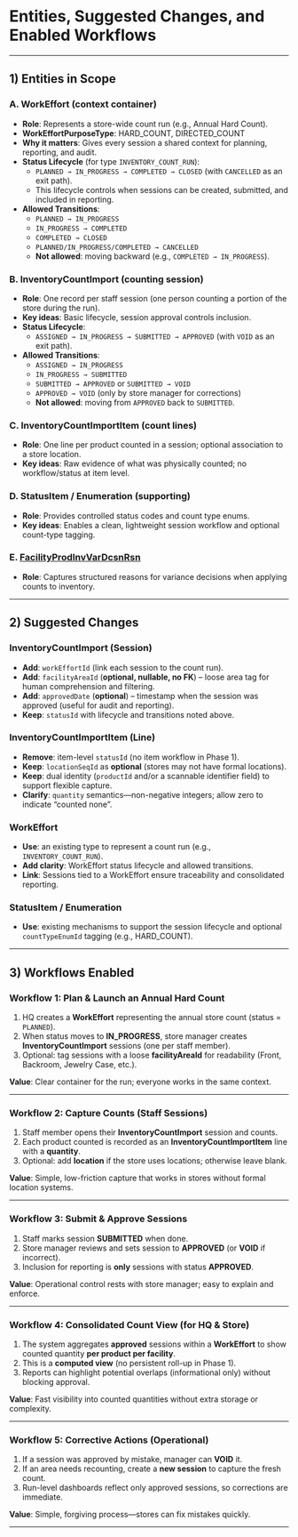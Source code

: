 # Entities, Suggested Changes, and Enabled Workflows

---

## 1) Entities in Scope

### A. WorkEffort (context container)
- **Role**: Represents a store-wide count run (e.g., Annual Hard Count).
- **WorkEffortPurposeType**: HARD_COUNT, DIRECTED_COUNT
- **Why it matters**: Gives every session a shared context for planning, reporting, and audit.
- **Status Lifecycle** (for type `INVENTORY_COUNT_RUN`):
  - `PLANNED → IN_PROGRESS → COMPLETED → CLOSED` (with `CANCELLED` as an exit path).
  - This lifecycle controls when sessions can be created, submitted, and included in reporting.
- **Allowed Transitions**:
  - `PLANNED → IN_PROGRESS`
  - `IN_PROGRESS → COMPLETED`
  - `COMPLETED → CLOSED`
  - `PLANNED/IN_PROGRESS/COMPLETED → CANCELLED`
  - **Not allowed**: moving backward (e.g., `COMPLETED → IN_PROGRESS`).

### B. InventoryCountImport (counting session)
- **Role**: One record per staff session (one person counting a portion of the store during the run).
- **Key ideas**: Basic lifecycle, session approval controls inclusion.
- **Status Lifecycle**:
  - `ASSIGNED → IN_PROGRESS → SUBMITTED → APPROVED` (with `VOID` as an exit path).
- **Allowed Transitions**:
  - `ASSIGNED → IN_PROGRESS`
  - `IN_PROGRESS → SUBMITTED`
  - `SUBMITTED → APPROVED` or `SUBMITTED → VOID`
  - `APPROVED → VOID` (only by store manager for corrections)
  - **Not allowed**: moving from `APPROVED` back to `SUBMITTED`.

### C. InventoryCountImportItem (count lines)
- **Role**: One line per product counted in a session; optional association to a store location.
- **Key ideas**: Raw evidence of what was physically counted; no workflow/status at item level.

### D. StatusItem / Enumeration (supporting)
- **Role**: Provides controlled status codes and count type enums.
- **Key ideas**: Enables a clean, lightweight session workflow and optional count-type tagging.

### E. [FacilityProdInvVarDcsnRsn]([facility-prod-inv-var-dcsn-rsn.md])
- **Role**: Captures structured reasons for variance decisions when applying counts to inventory.
---

## 2) Suggested Changes

### InventoryCountImport (Session)
- **Add**: `workEffortId` (link each session to the count run).
- **Add**: `facilityAreaId` (**optional, nullable, no FK**) – loose area tag for human comprehension and filtering.
- **Add**: `approvedDate` (**optional**) – timestamp when the session was approved (useful for audit and reporting).
- **Keep**: `statusId` with lifecycle and transitions noted above.

### InventoryCountImportItem (Line)
- **Remove**: item-level `statusId` (no item workflow in Phase 1).
- **Keep**: `locationSeqId` as **optional** (stores may not have formal locations).
- **Keep**: dual identity (`productId` and/or a scannable identifier field) to support flexible capture.
- **Clarify**: `quantity` semantics—non-negative integers; allow zero to indicate “counted none”.

### WorkEffort
- **Use**: an existing type to represent a count run (e.g., `INVENTORY_COUNT_RUN`).
- **Add clarity**: WorkEffort status lifecycle and allowed transitions.
- **Link**: Sessions tied to a WorkEffort ensure traceability and consolidated reporting.

### StatusItem / Enumeration
- **Use**: existing mechanisms to support the session lifecycle and optional `countTypeEnumId` tagging (e.g., HARD_COUNT).

---

## 3) Workflows Enabled

### Workflow 1: Plan & Launch an Annual Hard Count
1. HQ creates a **WorkEffort** representing the annual store count (status = `PLANNED`).
2. When status moves to **IN_PROGRESS**, store manager creates **InventoryCountImport** sessions (one per staff member).
3. Optional: tag sessions with a loose **facilityAreaId** for readability (Front, Backroom, Jewelry Case, etc.).

**Value**: Clear container for the run; everyone works in the same context.

---

### Workflow 2: Capture Counts (Staff Sessions)
1. Staff member opens their **InventoryCountImport** session and counts.
2. Each product counted is recorded as an **InventoryCountImportItem** line with a **quantity**.
3. Optional: add **location** if the store uses locations; otherwise leave blank.

**Value**: Simple, low-friction capture that works in stores without formal location systems.

---

### Workflow 3: Submit & Approve Sessions
1. Staff marks session **SUBMITTED** when done.
2. Store manager reviews and sets session to **APPROVED** (or **VOID** if incorrect).
3. Inclusion for reporting is **only** sessions with status **APPROVED**.

**Value**: Operational control rests with store manager; easy to explain and enforce.

---

### Workflow 4: Consolidated Count View (for HQ & Store)
1. The system aggregates **approved** sessions within a **WorkEffort** to show counted quantity **per product per facility**.
2. This is a **computed view** (no persistent roll-up in Phase 1).
3. Reports can highlight potential overlaps (informational only) without blocking approval.

**Value**: Fast visibility into counted quantities without extra storage or complexity.

---

### Workflow 5: Corrective Actions (Operational)
1. If a session was approved by mistake, manager can **VOID** it.
2. If an area needs recounting, create a **new session** to capture the fresh count.
3. Run-level dashboards reflect only approved sessions, so corrections are immediate.

**Value**: Simple, forgiving process—stores can fix mistakes quickly.

---

